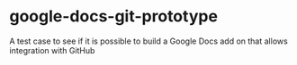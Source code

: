 # google-docs-git-prototype
A test case to see if it is possible to build a Google Docs add on that allows integration with GitHub
